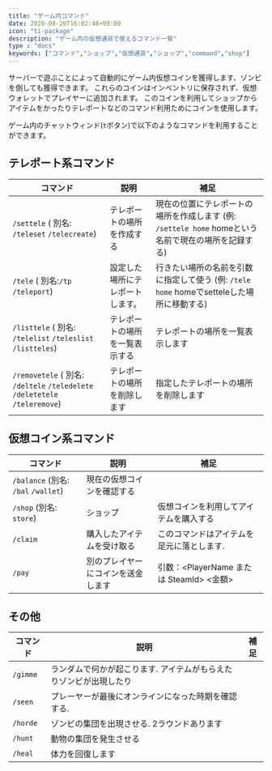 ```yaml
---
title: "ゲーム内コマンド"
date: 2020-08-26T16:02:48+09:00
icon: "ti-package"
description: "ゲーム内の仮想通貨で使えるコマンド一覧"
type : "docs"
keywords: ["コマンド","ショップ","仮想通貨","ショップ","command","shop"]
---
```


サーバーで遊ぶことによって自動的にゲーム内仮想コインを獲得します、ゾンビを倒しても獲得できます。
これらのコインはインベントリに保存されず、仮想ウォレットでプレイヤーに追加されます。
このコインを利用してショップからアイテムをかったりテレポートなどのコマンド利用ためにコインを使用します。

ゲーム内のチャットウィンド(`t`ボタン)で以下のようなコマンドを利用することができます。

## テレポート系コマンド

コマンド  | 説明 | 補足 
---------| -----| -----
`/settele` ( 別名: `/teleset` `/telecreate`)|テレポートの場所を作成する|現在の位置にテレポートの場所を作成します (例: `/settele home` homeという名前で現在の場所を記録する)
`/tele` ( 別名:`/tp` `/teleport`)|設定した場所にテレポートします。|行きたい場所の名前を引数に指定して使う (例: `/tele home` homeでsetteleした場所に移動する)
`/listtele` ( 別名: `/telelist` `/teleslist` `/listteles`)|テレポートの場所を一覧表示する|テレポートの場所を一覧表示します
`/removetele` ( 別名: `/deltele` `/teledelete` `/deletetele` `/teleremove`)|テレポートの場所を削除します|指定したテレポートの場所を削除します


## 仮想コイン系コマンド

コマンド  | 説明 | 補足 
---------| -----| -----
`/balance` (別名: `/bal` `/wallet`) |現在の仮想コインを確認する
`/shop` (別名: `store`) |ショップ|仮想コインを利用してアイテムを購入する
`/claim` |購入したアイテムを受け取る|このコマンドはアイテムを足元に落とします.
`/pay`   |別のプレイヤーにコインを送金します|引数：<PlayerName または SteamId> <金額>


## その他

コマンド | 説明 | 補足 
---------| -----| ---
`/gimme`|ランダムで何かが起こります. アイテムがもらえたりゾンビが出現したり|
`/seen`  |プレーヤーが最後にオンラインになった時期を確認する. |
`/horde` |ゾンビの集団を出現させる. 2ラウンドあります|
`/hunt` |動物の集団を発生させる|
`/heal` |体力を回復します|
